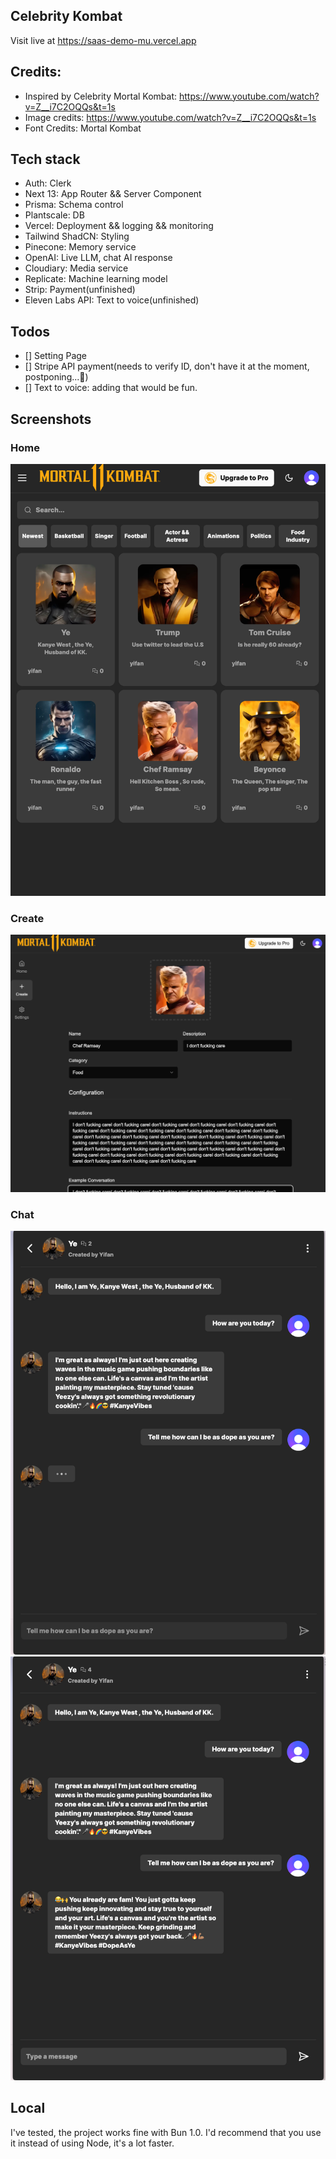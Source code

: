 ## Celebrity Kombat
Visit live at https://saas-demo-mu.vercel.app

## Credits:

* Inspired by Celebrity Mortal Kombat: https://www.youtube.com/watch?v=Z__i7C2OQQs&t=1s
* Image credits: https://www.youtube.com/watch?v=Z__i7C2OQQs&t=1s
* Font Credits: Mortal Kombat

## Tech stack
* Auth: Clerk 
* Next 13: App Router && Server Component
* Prisma: Schema control
* Plantscale: DB
* Vercel: Deployment && logging && monitoring
* Tailwind ShadCN: Styling
* Pinecone: Memory service
* OpenAI: Live LLM, chat AI response
* Cloudiary: Media service
* Replicate: Machine learning model
* Strip: Payment(unfinished)
* Eleven Labs API: Text to voice(unfinished)

## Todos
* [] Setting Page
* [] Stripe API payment(needs to verify ID, don't have it at the moment, postponing...🙁)
* [] Text to voice: adding that would be fun.

## Screenshots
### Home 
![home](public/readme-images/home.png)

### Create
![create](public/readme-images/ramsay.png)

### Chat 
![Chat](public/readme-images/chat-in-response.png)
![Chat](public/readme-images/chat.png)

## Local
I've tested, the project works fine with Bun 1.0. I'd recommend that you use it instead of using Node, it's a lot faster. 